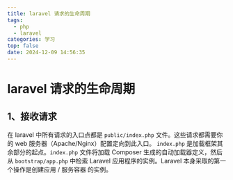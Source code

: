 ```yaml
---
title: laravel 请求的生命周期
tags:
  - php
  - laravel
categories: 学习
top: false
date: 2024-12-09 14:56:35
---
```

# laravel 请求的生命周期
## 1、接收请求

在 laravel 中所有请求的入口点都是 `public/index.php` 文件。这些请求都需要你的 web 服务器（Apache/Nginx）配置定向到此入口。 `index.php` 是加载框架其余部分的起点。`index.php` 文件将加载 Composer 生成的自动加载器定义，然后从 `bootstrap/app.php` 中检索 Laravel 应用程序的实例。Laravel 本身采取的第一个操作是创建应用 / 服务容器 的实例。
